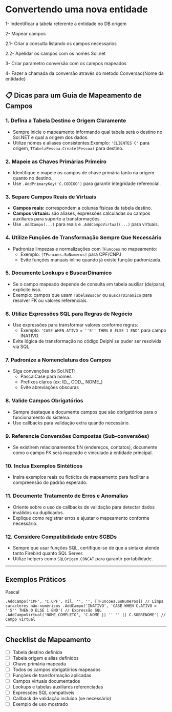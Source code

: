 # Convertendo uma nova entidade

1- Indentificar a tabela referente a entidade no DB origem

2- Mapear campos

2.1- Criar a consulta listando os campos necessarios

2.2- Apelidar os campos com os nomes Sol.net

3- Criar parametro conversão com os campos mapeados 

4- Fazer a chamada da conversão através do metodo Conversao{Nome da entidade}

## **📋 Dicas para um Guia de Mapeamento de Campos**

### **1. Defina a Tabela Destino e Origem Claramente**

- Sempre inicie o mapeamento informando qual tabela será o destino no Sol.NET e qual a origem dos dados.
- Utilize nomes e aliases consistentes:Exemplo: `'CLIENTES C'` para origem, `TTabelaPessoa.Create(Pessoa)` para destino.

### **2. Mapeie as Chaves Primárias Primeiro**

- Identifique e mapeie os campos de chave primária tanto na origem quanto no destino.
- Use `.AddPrimaryKey('C.CODIGO')` para garantir integridade referencial.

### **3. Separe Campos Reais de Virtuais**

- **Campos reais:** correspondem a colunas físicas da tabela destino.
- **Campos virtuais:** são aliases, expressões calculadas ou campos auxiliares para suporte a transformações.
- Use `.AddCampo(...)` para reais e `.AddCampoVirtual(...)` para virtuais.

### **4. Utilize Funções de Transformação Sempre Que Necessário**

- Padronize limpezas e normalizações com `TFuncoes` no mapeamento:
    - Exemplo: `[TFuncoes.SoNumeros]` para CPF/CNPJ
    - Evite funções manuais inline quando já existe função padronizada.

### **5. Documente Lookups e BuscarDinamico**

- Se o campo mapeado depende de consulta em tabela auxiliar (de/para), explicite isso.
- Exemplo: campos que usam `TabelaBuscar` ou `BuscarDinamico` para resolver FK ou valores referenciais.

### **6. Utilize Expressões SQL para Regras de Negócio**

- Use expressões para transformar valores conforme regras:
    - Exemplo: `'CASE WHEN ATIVO = ''S'' THEN 0 ELSE 1 END'` para campo INATIVO.
- Evite lógica de transformação no código Delphi se puder ser resolvida via SQL.

### **7. Padronize a Nomenclatura dos Campos**

- Siga convenções do Sol.NET:
    - PascalCase para nomes
    - Prefixos claros (ex: ID_, COD_, NOME_)
    - Evite abreviações obscuras

### **8. Valide Campos Obrigatórios**

- Sempre destaque e documente campos que são obrigatórios para o funcionamento do sistema.
- Use callbacks para validação extra quando necessário.

### **9. Referencie Conversões Compostas (Sub-conversões)**

- Se existirem relacionamentos 1:N (endereços, contatos), documente como o campo FK será mapeado e vinculado à entidade principal.

### **10. Inclua Exemplos Sintéticos**

- Insira exemplos reais ou fictícios de mapeamento para facilitar a compreensão do padrão esperado.

### **11. Documente Tratamento de Erros e Anomalias**

- Oriente sobre o uso de callbacks de validação para detectar dados inválidos ou duplicados.
- Explique como registrar erros e ajustar o mapeamento conforme necessário.

### **12. Considere Compatibilidade entre SGBDs**

- Sempre que usar funções SQL, certifique-se de que a sintaxe atende tanto Firebird quanto SQL Server.
- Utilize helpers como `SQLOrigem.CONCAT` para garantir portabilidade.

---

## **Exemplos Práticos**

Pascal

`.AddCampo('CPF', 'C.CPF', nil, '', '', [TFuncoes.SoNumeros]) // Limpa caracteres não-numéricos
.AddCampo('INATIVO', 'CASE WHEN C.ATIVO = ''S'' THEN 0 ELSE 1 END') // Expressão SQL
.AddCampoVirtual('NOME_COMPLETO', 'C.NOME || '' '' || C.SOBRENOME') // Campo virtual`

---

## **Checklist de Mapeamento**

- [ ]  Tabela destino definida
- [ ]  Tabela origem e alias definidos
- [ ]  Chave primária mapeada
- [ ]  Todos os campos obrigatórios mapeados
- [ ]  Funções de transformação aplicadas
- [ ]  Campos virtuais documentados
- [ ]  Lookups e tabelas auxiliares referenciadas
- [ ]  Expressões SQL compatíveis
- [ ]  Callback de validação incluído (se necessário)
- [ ]  Exemplo de uso mostrado
